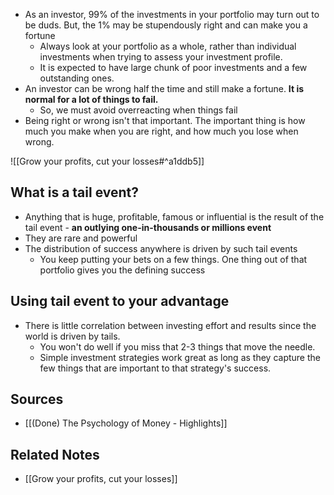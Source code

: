- As an investor, 99% of the investments in your portfolio may turn out to be duds. But, the 1% may be stupendously right and can make you a fortune
	- Always look at your portfolio as a whole, rather than individual investments when trying to assess your investment profile.
	- It is expected to have large chunk of poor investments and a few outstanding ones.
- An investor can be wrong half the time and still make a fortune. **It is normal for a lot of things to fail.**
	- So, we must avoid overreacting when things fail
- Being right or wrong isn't that important. The important thing is how much you make when you are right, and how much you lose when wrong.

![[Grow your profits, cut your losses#^a1ddb5]]

## What is a tail event?
- Anything that is huge, profitable, famous or influential is the result of the tail event - **an outlying one-in-thousands or millions event**
- They are rare and powerful
- The distribution of success anywhere is driven by such tail events
	- You keep putting your bets on a few things. One thing out of that portfolio gives you the defining success

## Using tail event to your advantage
- There is little correlation between investing effort and results since the world is driven by tails.
	- You won't do well if you miss that 2-3 things that move the needle.
	- Simple investment strategies work great as long as they capture the few things that are important to that strategy's success.

## Sources
- [[(Done) The Psychology of Money - Highlights]]

## Related Notes
- [[Grow your profits, cut your losses]]